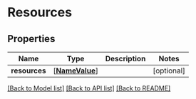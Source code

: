 # Resources

## Properties
Name | Type | Description | Notes
------------ | ------------- | ------------- | -------------
**resources** | [[**NameValue**](NameValue.md)] |  | [optional] 

[[Back to Model list]](../README.md#documentation-for-models) [[Back to API list]](../README.md#documentation-for-api-endpoints) [[Back to README]](../README.md)


